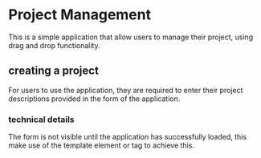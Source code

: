 # Project Management

This is a simple application that allow users to manage their project, using
drag and drop functionality.

## creating a project

For users to use the application, they are required to enter their project descriptions provided
in the form of the application.

### technical details

The form is not visible until the application has successfully loaded, this make use of the template
element or tag to achieve this.
